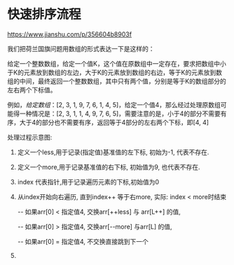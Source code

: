 # 快速排序流程

https://www.jianshu.com/p/356604b8903f

我们把荷兰国旗问题用数组的形式表达一下是这样的：

给定一个整数数组，给定一个值K，这个值在原数组中一定存在，要求把数组中小于K的元素放到数组的左边，大于K的元素放到数组的右边，等于K的元素放到数组的中间，最终返回一个整数数组，其中只有两个值，分别是等于K的数组部分的左右两个下标值。

例如，_给定数组_：[2, 3, 1, 9, 7, 6, 1, 4, 5]，给定一个值4，那么经过处理原数组可能得一种情况是：[2, 3, 1, 1, 4, 9, 7, 6, 5]，需要注意的是，小于4的部分不需要有序，大于4的部分也不需要有序，返回等于4部分的左右两个下标，即[4, 4]

处理过程示意图:

1. 定义一个less,用于记录(指定值)基准值的左下标, 初始为-1, 代表不存在.
2. 定义一个more,用于记录基准值的右下标, 初始值为9, 也代表不存在.
3. index 代表指针,用于记录遍历元素的下标,初始值为0
4. 从index开始向右遍历, 直到index++ 等于右more, 实际: index < more时结束

   -- 如果arr[0] < 指定值4, 交换arr[++less] 与 arr[L++] 的值,

   -- 如果arr[0] > 指定值4, 交换arr[--more] 与arr[L] 的值,

   -- 如果arr[0] = 指定值4, 不交换直接跳到下一个
5. 